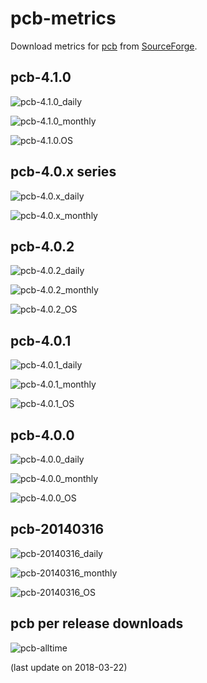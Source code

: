 # pcb-metrics

Download metrics for [pcb](http://pcb.geda-project.org) from [SourceForge](https://sourceforge.net/projects/pcb/files/?source=navbar).

## pcb-4.1.0

![pcb-4.1.0_daily](gnuplot/graphs/pcb-4.1.0_daily.png)

![pcb-4.1.0_monthly](gnuplot/graphs/pcb-4.1.0_monthly.png)

![pcb-4.1.0.OS](gnuplot/graphs/pcb-4.1.0_OS.png)

## pcb-4.0.x series

![pcb-4.0.x_daily](gnuplot/graphs/pcb-4.0.x_daily.png)

![pcb-4.0.x_monthly](gnuplot/graphs/pcb-4.0.x_monthly.png)

## pcb-4.0.2

![pcb-4.0.2_daily](gnuplot/graphs/pcb-4.0.2_daily.png)

![pcb-4.0.2_monthly](gnuplot/graphs/pcb-4.0.2_monthly.png)

![pcb-4.0.2_OS](gnuplot/graphs/pcb-4.0.2_OS.png)

## pcb-4.0.1

![pcb-4.0.1_daily](gnuplot/graphs/pcb-4.0.1_daily.png)

![pcb-4.0.1_monthly](gnuplot/graphs/pcb-4.0.1_monthly.png)

![pcb-4.0.1_OS](gnuplot/graphs/pcb-4.0.1_OS.png)

## pcb-4.0.0

![pcb-4.0.0_daily](gnuplot/graphs/pcb-4.0.0_daily.png)

![pcb-4.0.0_monthly](gnuplot/graphs/pcb-4.0.0_monthly.png)

![pcb-4.0.0_OS](gnuplot/graphs/pcb-4.0.0_OS.png)

## pcb-20140316

![pcb-20140316_daily](gnuplot/graphs/pcb-20140316_daily.png)

![pcb-20140316_monthly](gnuplot/graphs/pcb-20140316_monthly.png)

![pcb-20140316_OS](gnuplot/graphs/pcb-20140316_OS.png)

## pcb per release downloads

![pcb-alltime](gnuplot/graphs/pcb-alltime.png)

(last update on 2018-03-22)
